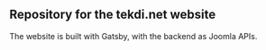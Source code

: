 ## Repository for the tekdi.net website
The website is built with Gatsby, with the backend as Joomla APIs.
